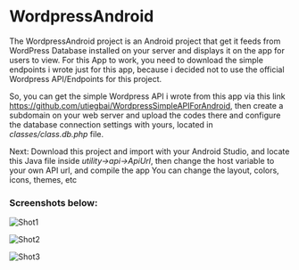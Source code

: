 # WordpressAndroid

The WordpressAndroid project is an Android project that get it feeds from WordPress Database installed on your server and displays it
on the app for users to view. For this App to work, you need to download the simple endpoints i wrote just for this app, because i decided not to
use the official Wordpress API/Endpoints for this project.

So, you can get the simple Wordpress API i wrote from this app via this link https://github.com/utiegbai/WordpressSimpleAPIForAndroid, then create a subdomain on your web server
and upload the codes there and configure the database connection settings with yours, located in *classes/class.db.php* file.

Next: Download this project and import with your Android Studio, and locate this Java file inside *utility->api->ApiUrl*, then change the host variable to your own API url, and compile the app
You can change the layout, colors, icons, themes, etc

### Screenshots below:
![Shot1](https://blog.calitunes.com/wp-content/uploads/2019/03/WhatsApp-Image-2019-03-04-at-01.57.54.jpeg)

![Shot2](https://blog.calitunes.com/wp-content/uploads/2019/03/WhatsApp-Image-2019-03-04-at-01.57.541.jpeg)

![Shot3](https://blog.calitunes.com/wp-content/uploads/2019/03/WhatsApp-Image-2019-03-04-at-01.57.55.jpeg)